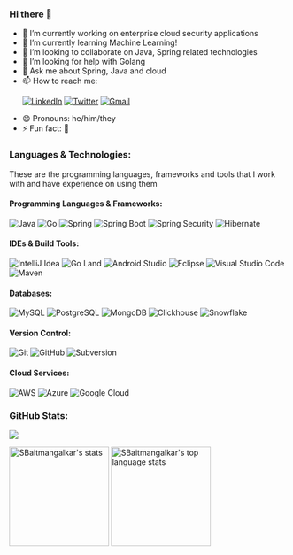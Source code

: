 ### Hi there 👋
- 🔭 I’m currently working on enterprise cloud security applications
- 🌱 I’m currently learning Machine Learning!
- 👯 I’m looking to collaborate on Java, Spring related technologies
- 🤔 I’m looking for help with Golang
- 💬 Ask me about Spring, Java and cloud
- 📫 How to reach me: <p><a href="https://www.linkedin.com/in/shyam-baitmangalkar/" target="_blank"><img alt="LinkedIn" src="https://img.shields.io/badge/-Linkedin-%230077B5.svg?&style=for-the-badge&logo=linkedin&logoColor=white" /></a>
<a href="https://twitter.com/SBaitmangalkar" target="_blank"><img alt="Twitter" src="https://img.shields.io/badge/-X-1DA1F2?style=for-the-badge&logo=X&logoColor=white"/></a>
<a href="mailto:catch.shyambaitmangalkar@gmail.com?subject=[GitHub]%20Hi%20there!" target="_blank"><img alt="Gmail" src="https://img.shields.io/badge/-Gmail-EA4335?style=for-the-badge&logo=gmail&logoColor=white" /></a></p>
- 😄 Pronouns: he/him/they
- ⚡ Fun fact: :thinking:

### Languages & Technologies:
These are the programming languages, frameworks and tools that I work with and have experience on using them

#### Programming Languages & Frameworks:
![Java](https://img.shields.io/badge/-Java-05122A?style=for-the-badge&logo=Java)
![Go](https://img.shields.io/badge/-Go-05122A?style=for-the-badge&logo=Go)
![Spring](https://img.shields.io/badge/-Spring-05122A?style=for-the-badge&logo=Spring)
![Spring Boot](https://img.shields.io/badge/-Spring%20Boot-05122A?style=for-the-badge&logo=Spring-Boot)
![Spring Security](https://img.shields.io/badge/-Spring%20Security-05122A?style=for-the-badge&logo=Spring-Security)
![Hibernate](https://img.shields.io/badge/-Hibernate-05122A?style=for-the-badge&logo=Hibernate)

#### IDEs & Build Tools:
![IntelliJ Idea](https://img.shields.io/badge/-IntelliJ%20Idea-05122A?style=for-the-badge&logo=intellij-idea)
![Go Land](https://img.shields.io/badge/-Go%20Land-05122A?style=for-the-badge&logo=goland)
![Android Studio](https://img.shields.io/badge/-Android%20Studio-05122A?style=for-the-badge&logo=android-studio)
![Eclipse](https://img.shields.io/badge/-Eclipse%20IDE-05122A?style=for-the-badge&logo=eclipse-ide)
![Visual Studio Code](https://img.shields.io/badge/-Visual%20Studio%20Code-05122A?style=for-the-badge&logo=visual-studio-code&logoColor=007ACC)
![Maven](https://img.shields.io/badge/-Apache%20Maven-05122A?style=for-the-badge&logo=Apache-Maven)

#### Databases:
![MySQL](https://img.shields.io/badge/-MySQL-05122A?style=for-the-badge&logo=mysql)
![PostgreSQL](https://img.shields.io/badge/-PostgreSQL-05122A?style=for-the-badge&logo=PostgreSQL)
![MongoDB](https://img.shields.io/badge/-MongoDB-05122A?style=for-the-badge&logo=MongoDB)
![Clickhouse](https://img.shields.io/badge/-Clickhouse-05122A?style=for-the-badge&logo=Clickhouse)
![Snowflake](https://img.shields.io/badge/-Snowflake-05122A?style=for-the-badge&logo=Snowflake)

#### Version Control:
![Git](https://img.shields.io/badge/-Git-05122A?style=for-the-badge&logo=git)
![GitHub](https://img.shields.io/badge/-GitHub-05122A?style=for-the-badge&logo=github)
![Subversion](https://img.shields.io/badge/-Subversion-05122A?style=for-the-badge&logo=subversion)

#### Cloud Services:
![AWS](https://img.shields.io/badge/-Amazon%20Web%20Services-05122A?style=for-the-badge&logo=Amazon-AWS)
![Azure](https://img.shields.io/badge/-Microsoft%20Azure-05122A?style=for-the-badge&logo=Microsoft-Azure)
![Google Cloud](https://img.shields.io/badge/-Google%20Cloud-05122A?style=for-the-badge&logo=Google-Cloud)

### GitHub Stats:
![](https://visitor-badge.laobi.icu/badge?page_id=sbaitmangalkar.sbaitmangalkar)

<p>
    <img height="180" src="https://github-readme-stats-git-masterrstaa-rickstaa.vercel.app/api?username=sbaitmangalkar&count_private=true&include_all_commits=true&show_icons=true&theme=tokyonight" alt="SBaitmangalkar's stats" />
    <img height="180" src="https://github-readme-stats-git-masterrstaa-rickstaa.vercel.app/api/top-langs/?username=sbaitmangalkar&layout=compact&theme=tokyonight" alt="SBaitmangalkar's top language stats" />
</p>

<!--
**sbaitmangalkar/sbaitmangalkar** is a ✨ _special_ ✨ repository because its `README.md` (this file) appears on your GitHub profile.

Here are some ideas to get you started:

- 🔭 I’m currently working on ...
- 🌱 I’m currently learning ...
- 👯 I’m looking to collaborate on ...
- 🤔 I’m looking for help with ...
- 💬 Ask me about ...
- 📫 How to reach me: ...
- 😄 Pronouns: ...
- ⚡ Fun fact: ...
-->
